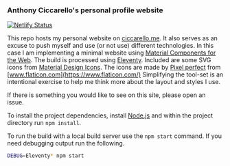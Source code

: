 ### Anthony Ciccarello's personal profile website

[![Netlify Status](https://api.netlify.com/api/v1/badges/af8cd9bd-b0a4-417f-bfa1-d11e6d8ed0f7/deploy-status)](https://app.netlify.com/sites/mystifying-brahmagupta-67e639/deploys)

This repo hosts my personal website on [ciccarello.me](https://www.ciccarello.me).
It also serves as an excuse to push myself and use (or not use) different
technologies. In this case I am implementing a minimal website using
[Material Components for the Web](https://material.io/components/). The build is processed using [Eleventy](11ty.dev).
Included are some SVG icons from [Material Design Icons](https://material.io/tools/icons/?style=baseline).
The icons are made by [Pixel perfect](https://icon54.com/) from [www.flaticon.com](https://www.flaticon.com/)
Simplifying the tool-set is an intentional exercise to help me think more about the layout and styles I use.

If there is something you would like to see on this site, please open an issue.

To install the project dependencies, install [Node.js](https://nodejs.org/) and within the project directory run `npm install`.

To run the build with a local build server use the `npm start` command. If you need debugging output run the following.

```bash
DEBUG=Eleventy* npm start
```
